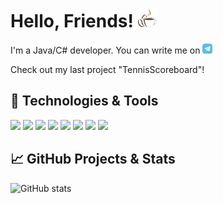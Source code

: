 <!-- Original here https://github.com/MartinHeinz/MartinHeinz -->

# Hello, Friends! <img src="https://raw.githubusercontent.com/ibobrov/ibobrov/main/cofe.gif" width="30px" height="30px">

I'm a Java/C# developer.
You can write me on  [![Telegram][2.2]][2]

Check out my last project "TennisScoreboard"!

## 🔧 Technologies & Tools
![](https://img.shields.io/badge/Code-Java-informational?style=flat&logo=openjdk&logoColor=efb8cc&color=e4e4e4)
![](https://img.shields.io/badge/Code-C%23-informational?style=flat&logo=sharp&logoColor=efb8cc&color=e4e4e4)
![](https://img.shields.io/badge/Orm-Hibernate-informational?style=flat&logo=hibernate&logoColor=efb8cc&color=e4e4e4)
![](https://img.shields.io/badge/Tools-Maven-informational?style=flat&logo=apache-maven&logoColor=efb8cc&color=e4e4e4)
![](https://img.shields.io/badge/Tools-Gradle-informational?style=flat&logo=gradle&logoColor=efb8cc&color=e4e4e4)
![](https://img.shields.io/badge/Tools-PostgreSQL-informational?style=flat&logo=postgresql&logoColor=efb8cc&color=e4e4e4)
![](https://img.shields.io/badge/OS-Ubuntu-informational?style=flat&logo=ubuntu&logoColor=efb8cc&color=e4e4e4)
![](https://img.shields.io/badge/Testing-JUnit-informational?style=flat&logo=java&logoColor=efb8cc&color=e4e4e4)



## &#x1f4c8; GitHub Projects & Stats

![GitHub stats](https://github-readme-stats.vercel.app/api?username=JavaThugNGG&show_icons=true)



<!-- links -->
[1.1]: https://raw.githubusercontent.com/MartinHeinz/MartinHeinz/master/linkedin-3-16.png (LinkedIn icon without padding)
[1]: https://www.linkedin.com/in/ilya-bobrov-75b42b151

[2.2]: https://raw.githubusercontent.com/ibobrov/ibobrov/main/tg_icon.png (Telegram icon without padding)
[2]: https://t.me/javathug


